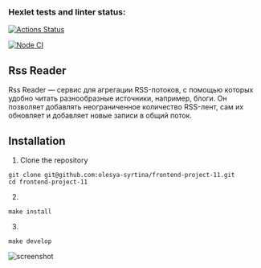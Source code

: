 ### Hexlet tests and linter status:
[![Actions Status](https://github.com/olesya-syrtina/frontend-project-11/actions/workflows/hexlet-check.yml/badge.svg)](https://github.com/olesya-syrtina/frontend-project-11/actions)

[![Node CI](https://github.com/olesya-syrtina/frontend-project-11/actions/workflows/nodejs.yml/badge.svg)](https://github.com/olesya-syrtina/frontend-project-11/actions/workflows/nodejs.yml)

## Rss Reader
Rss Reader — сервис для агрегации RSS-потоков, с помощью которых удобно читать разнообразные источники, например, блоги. Он позволяет добавлять неограниченное количество RSS-лент, сам их обновляет и добавляет новые записи в общий поток.

## Installation
1. Clone the repository
```
git clone git@github.com:olesya-syrtina/frontend-project-11.git
cd frontend-project-11
```
2. 
```
make install
```
3.
```
make develop
```
![screenshot](https://github.com/user-attachments/assets/90acf696-4c10-42a2-bd95-830c6955f0ed)
